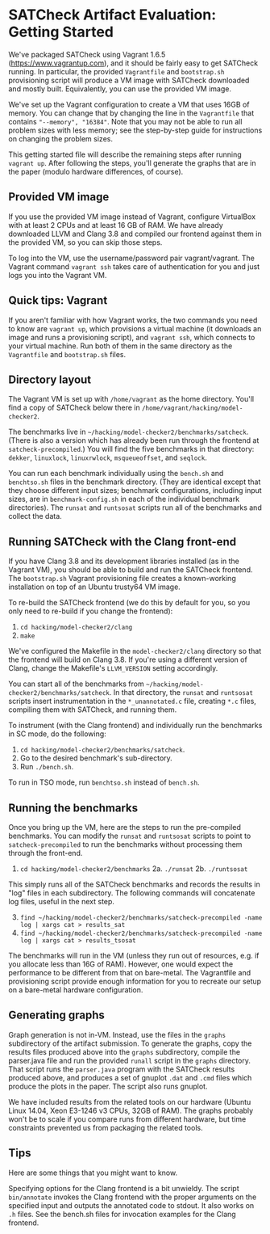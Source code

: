 SATCheck Artifact Evaluation: Getting Started
=============================================

We've packaged SATCheck using Vagrant 1.6.5
(https://www.vagrantup.com), and it should be fairly easy to get
SATCheck running. In particular, the provided `Vagrantfile` and
`bootstrap.sh` provisioning script will produce a VM image with SATCheck
downloaded and mostly built. Equivalently, you can use the provided
VM image. 

We've set up the Vagrant configuration to create a VM that uses 16GB
of memory. You can change that by changing the line in the
`Vagrantfile` that contains `"--memory", "16384"`. Note that you may
not be able to run all problem sizes with less memory; see the
step-by-step guide for instructions on changing the problem sizes.

This getting started file will describe the remaining steps after
running `vagrant up`. After following the steps, you'll generate the
graphs that are in the paper (modulo hardware differences, of course).

Provided VM image
-----------------

If you use the provided VM image instead of Vagrant, configure
VirtualBox with at least 2 CPUs and at least 16 GB of RAM.  We have
already downloaded LLVM and Clang 3.8 and compiled our frontend
against them in the provided VM, so you can skip those steps.

To log into the VM, use the username/password pair vagrant/vagrant.
The Vagrant command `vagrant ssh` takes care of authentication for you
and just logs you into the Vagrant VM.

Quick tips: Vagrant
-------------------
If you aren't familiar with how Vagrant works, the two commands you need
to know are `vagrant up`, which provisions a virtual machine (it downloads
an image and runs a provisioning script), and `vagrant ssh`, which connects
to your virtual machine. Run both of them in the same directory as the
`Vagrantfile` and `bootstrap.sh` files.

Directory layout
----------------
The Vagrant VM is set up with `/home/vagrant` as the home directory.
You'll find a copy of SATCheck below there in
`/home/vagrant/hacking/model-checker2`.

The benchmarks live in `~/hacking/model-checker2/benchmarks/satcheck`.
(There is also a version which has already been run through the
frontend at `satcheck-precompiled`.) You will find the five benchmarks
in that directory: `dekker`, `linuxlock`, `linuxrwlock`,
`msqueueoffset`, and `seqlock`.

You can run each benchmark individually using the `bench.sh` and
`benchtso.sh` files in the benchmark directory. (They are identical
except that they choose different input sizes; benchmark
configurations, including input sizes, are in `benchmark-config.sh` in
each of the individual benchmark directories). The `runsat` and
`runtsosat` scripts run all of the benchmarks and collect the data.

Running SATCheck with the Clang front-end
----------------------------------------- 
If you have Clang 3.8 and its development libraries installed (as in
the Vagrant VM), you should be able to build and run the SATCheck
frontend. The `bootstrap.sh` Vagrant provisioning file creates a
known-working installation on top of an Ubuntu trusty64 VM image.

To re-build the SATCheck frontend (we do this by default for you,
so you only need to re-build if you change the frontend):

1. `cd hacking/model-checker2/clang`
2. `make`

We've configured the Makefile in the `model-checker2/clang` directory
so that the frontend will build on Clang 3.8. If you're using a
different version of Clang, change the Makefile's `LLVM_VERSION`
setting accordingly.

You can start all of the benchmarks from
`~/hacking/model-checker2/benchmarks/satcheck`.  In that directory,
the `runsat` and `runtsosat` scripts insert instrumentation in the
`*_unannotated.c` file, creating `*.c` files, compiling them with
SATCheck, and running them.

To instrument (with the Clang frontend) and individually run the
benchmarks in SC mode, do the following:
1. `cd hacking/model-checker2/benchmarks/satcheck`.
2. Go to the desired benchmark's sub-directory.
3. Run `./bench.sh`.

To run in TSO mode, run `benchtso.sh` instead of `bench.sh`.

Running the benchmarks
----------------------
Once you bring up the VM, here are the steps to run the pre-compiled benchmarks.
You can modify the `runsat` and `runtsosat` scripts to point to `satcheck-precompiled`
to run the benchmarks without processing them through the front-end.

1. `cd hacking/model-checker2/benchmarks`
2a. `./runsat`
2b. `./runtsosat`

This simply runs all of the SATCheck benchmarks and records the
results in "log" files in each subdirectory. The following commands
will concatenate log files, useful in the next step.

3. `find ~/hacking/model-checker2/benchmarks/satcheck-precompiled -name log | xargs cat > results_sat`
4. `find ~/hacking/model-checker2/benchmarks/satcheck-precompiled -name log | xargs cat > results_tsosat`

The benchmarks will run in the VM (unless they run out of resources,
e.g. if you allocate less than 16G of RAM). However, one would expect
the performance to be different from that on bare-metal. The
Vagrantfile and provisioning script provide enough information for you
to recreate our setup on a bare-metal hardware configuration.

Generating graphs
-----------------
Graph generation is not in-VM. Instead, use the files in the `graphs`
subdirectory of the artifact submission. To generate the graphs, copy
the results files produced above into the `graphs` subdirectory,
compile the parser.java file and run the provided `runall` script in
the `graphs` directory. That script runs the `parser.java` program
with the SATCheck results produced above, and produces a set of
gnuplot `.dat` and `.cmd` files which produce the plots in the paper.
The script also runs gnuplot.

We have included results from the related tools on our hardware
(Ubuntu Linux 14.04, Xeon E3-1246 v3 CPUs, 32GB of RAM). The graphs
probably won't be to scale if you compare runs from different
hardware, but time constraints prevented us from packaging the related
tools.

Tips
----
Here are some things that you might want to know. 

Specifying options for the Clang frontend is a bit unwieldy.  The
script `bin/annotate` invokes the Clang frontend with the proper
arguments on the specified input and outputs the annotated code to
stdout. It also works on `.h` files. See the bench.sh files for
invocation examples for the Clang frontend.
